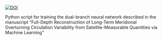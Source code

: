 [![DOI](https://zenodo.org/badge/895333201.svg)](https://doi.org/10.5281/zenodo.14233050)

Python script for training the dual-branch neural network described in the manuscript 
"Full-Depth Reconstruction of Long-Term Meridional Overturning Circulation Variability 
from Satellite-Measurable Quantities via Machine Learning"
